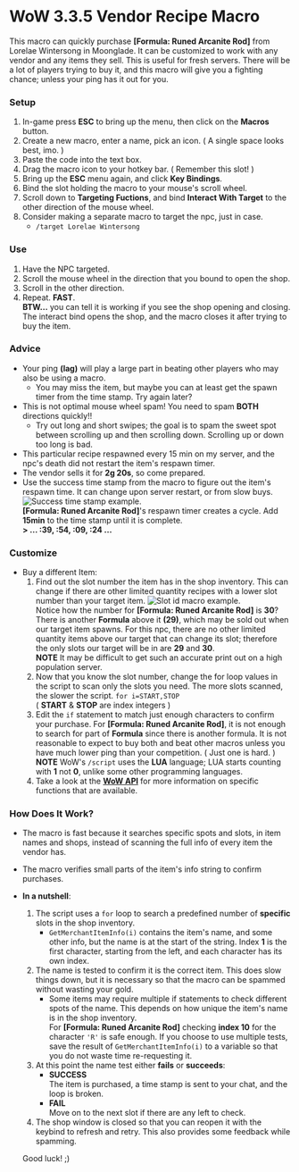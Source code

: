 # WoW 3.3.5 Vendor Recipe Macro

This macro can quickly purchase **[Formula: Runed Arcanite Rod]** from Lorelae Wintersong in Moonglade. It can be customized to work with any vendor and any items they sell.
This is useful for fresh servers. There will be a lot of players trying to buy it, and this macro will give you a fighting chance; unless your ping has it out for you.

### Setup
1. In-game press **ESC** to bring up the menu, then click on the **Macros** button.
2. Create a new macro, enter a name, pick an icon. ( A single space looks best, imo. )
3. Paste the code into the text box.
4. Drag the macro icon to your hotkey bar. ( Remember this slot! )
5. Bring up the **ESC** menu again, and click **Key Bindings**.
6. Bind the slot holding the macro to your mouse's scroll wheel.
7. Scroll down to **Targeting Fuctions**, and bind **Interact With Target** to the other direction of the mouse wheel.
8. Consider making a separate macro to target the npc, just in case.
   * `/target Lorelae Wintersong`

### Use
1. Have the NPC targeted.
2. Scroll the mouse wheel in the direction that you bound to open the shop.
3. Scroll in the other direction.
4. Repeat. **FAST**.  
**BTW...** you can tell it is working if you see the shop opening and closing. The interact bind opens the shop, and the macro closes it after trying to buy the item.

### Advice
* Your ping **(lag)** will play a large part in beating other players who may also be using a macro.
  - You may miss the item, but maybe you can at least get the spawn timer from the time stamp. Try again later?
* This is not optimal mouse wheel spam! You need to spam **BOTH** directions quickly!!
  * Try out long and short swipes; the goal is to spam the sweet spot between scrolling up and then scrolling down. Scrolling up or down too long is bad.
* This particular recipe respawned every 15 min on my server, and the npc's death did not restart the item's respawn timer.
* The vendor sells it for **2g 20s**, so come prepared.
* Use the success time stamp from the macro to figure out the item's respawn time. It can change upon server restart, or from slow buys.
  ![Success time stamp example.](https://steamuserimages-a.akamaihd.net/ugc/1018319920533025653/16A2C20BB16E7D8CF3DB9FFB13D64200153128AF/)  
  **[Formula: Runed Arcanite Rod]**'s respawn timer creates a cycle. Add **15min** to the time stamp until it is complete.  
  **> ... :39, :54, :09, :24 ...** 

### Customize
* Buy a different Item:
  1. Find out the slot number the item has in the shop inventory. This can change if there are other limited quantity recipes with a lower slot number than your target item.
     ![Slot id macro example.](https://i.imgur.com/t88Yc4q.png)  
     Notice how the number for **[Formula: Runed Arcanite Rod]** is **30**? There is another **Formula** above it **(29)**, which may be sold out when our target item spawns.
     For this npc, there are no other limited quantity items above our target that can change its slot; therefore the only slots our target will be in are **29** and **30**.  
     **NOTE** It may be difficult to get such an accurate print out on a high population server.
  2. Now that you know the slot number, change the for loop values in the script to scan only the slots you need. The more slots scanned, the slower the script. `for i=START,STOP`  
     ( **START** & **STOP** are index integers )
  3. Edit the `if` statement to match just enough characters to confirm your purchase. For **[Formula: Runed Arcanite Rod]**, it is not enough to search for part of **Formula** since there is another formula. It is not reasonable to expect to buy both and beat other macros unless you have much lower ping than your competition. ( Just one is hard. )  
     **NOTE** WoW's `/script` uses the **LUA** language; LUA starts counting with **1** not **0**, unlike some other programming languages.
  4. Take a look at the [**WoW API**](https://wowwiki.fandom.com/wiki/World_of_Warcraft_API) for more information on specific functions that are available.

### How Does It Work?
* The macro is fast because it searches specific spots and slots, in item names and shops, instead of scanning the full info of every item the vendor has.
* The macro verifies small parts of the item's info string to confirm purchases.
* **In a nutshell**:
  1. The script uses a `for` loop to search a predefined number of **specific** slots in the shop inventory.
     - `GetMerchantItemInfo(i)` contains the item's name, and some other info, but the name is at the start of the string. Index **1** is the first character, starting from the left, and each character has its own index.
  2. The name is tested to confirm it is the correct item. This does slow things down, but it is necessary so that the macro can be spammed without wasting your gold.
     - Some items may require multiple if statements to check different spots of the name. This depends on how unique the item's name is in the shop inventory.  
       For **[Formula: Runed Arcanite Rod]** checking **index 10** for the character `'R'` is safe enough. If you choose to use multiple tests, save the result of `GetMerchantItemInfo(i)` to a variable so that you do not waste time re-requesting it.
  3. At this point the name test either **fails** or **succeeds**:
     - **SUCCESS**  
       The item is purchased, a time stamp is sent to your chat, and the loop is broken.
     - **FAIL**  
       Move on to the next slot if there are any left to check.
  4. The shop window is closed so that you can reopen it with the keybind to refresh and retry. This also provides some feedback while spamming.
  
  Good luck! ;)